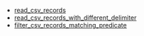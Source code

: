 - [read_csv_records](read_csv_records/README.md)
- [read_csv_records_with_different_delimiter](read_csv_records_with_different_delimiter/README.md)
- [filter_csv_records_matching_predicate](filter_csv_records_matching_predicate/README.md)
